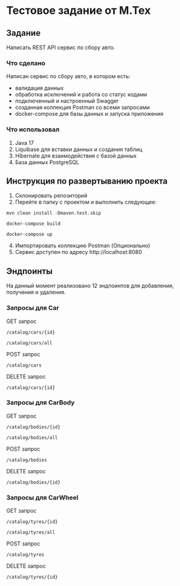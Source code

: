 # Тестовое задание от М.Тех

## Задание
Написать REST API сервис по сбору авто.
### Что сделано
Написан сервис по сбору авто, в котором есть:
- валидация данных
- обработка исключений и работа со статус кодами
- подключенный и настроенный Swagger
- созданная коллекция Postman со всеми запросами
- docker-compose для базы данных и запуска приложения

### Что использовал
1. Java 17
2. Liquibase для вставки данных и создания таблиц
3. Hibernate для взаимодействия с базой данных
4. База данных PostgreSQL

## Инструкция по развертыванию проекта
1. Склонировать репозиторий
2. Перейте в папку с проектом и выполнить следующее:
 ```
mvn clean install -Dmaven.test.skip
```
 ```
docker-compose build
```
```
docker-compose up
```
4. Импортировать коллекцию Postman (Опционально)
5. Сервис доступен по адресу http://localhost:8080

## Эндпоинты
На данный момент реализовано 12 эндпоинтов для добавления, получения и удаления.

### Запросы для Car
GET запрос
```
/catalog/cars/{id}
```
```
/catalog/cars/all
```
POST запрос
```
/catalog/cars
```
DELETE запрос
```
/catalog/cars/{id}
```
### Запросы для CarBody
GET запрос
```
/catalog/bodies/{id}
```
```
/catalog/bodies/all
```
POST запрос
```
/catalog/bodies
```
DELETE запрос
```
/catalog/bodies/{id}
```
### Запросы для CarWheel
GET запрос
```
/catalog/tyres/{id}
```
```
/catalog/tyres/all
```
POST запрос
```
/catalog/tyres
```
DELETE запрос
```
/catalog/tyres/{id}
```
